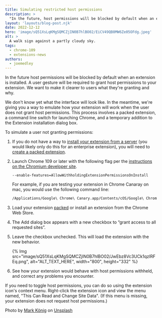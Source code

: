 ```yaml
---
title: Simulating restricted host permissions
description: >
  "In the future, host permissions will be blocked by default when an extension is installed. Though we're still working on the user interface, we're giving you a way to emulate how your extension will work when the user does not grant host permissions."
layout: 'layouts/blog-post.njk'
date: 2022-12-12
hero: 'image/sQ51XsLqKMgSQMCZjIN0B7hlBO02/EiCV49QB0MW6Ze05OFdg.jpeg'
alt: >
  A walk sign against a partly cloudy sky.
tags:
  - chrome-109
  - extensions-news
authors:
  - joemedley
---
```


In the future host permissions will be blocked by default when an extension is installed. A user gesture will be required to grant host permissions to your extension. We want to make it clearer to users what they're granting and why. 

We don't know yet what the interface will look like. In the meantime, we're giving you a way to emulate how your extension will work when the user does not grant host permissions. This process involves a packed extension, a command line switch for launching Chrome, and a temporary addition to the Extension installation dialog box.

To simulate a user not granting permissions:

1. If you do not have a way to [install your extension from a server](/docs/extensions/mv3/external_extensions/#prereq-server) (you would likely only do this for an enterprise extension), you will need to [create a packed extension](/docs/extensions/mv3/external_extensions/#create-crx).

1. Launch Chrome 109 or later with the following flag per the [instructions on the Chromium developer site](https://chromium.googlesource.com/playground/chromium-org-site/+/refs/heads/main/for-testers/command-line-flags.md#how-to-specify-command-line-flags).

   `--enable-features=AllowWithholdingExtensionPermissionsOnInstall`

   For example, if you are testing your extension in Chrome Canaray on mac, you would use the following command line:

   ```bash
   /Applications/Google\ Chrome\ Canary.app/Contents/cOS/Google\ Chrome\ Canary --enable-features=AllowWithholdingExtensionPermissionsOnInstall
   ```

1. Load your extension [packed](/docs/extensions/mv3/external_extensions#chrome-crx) or install an extension from the Chrome Web Store.

1. The Add dialog box appears with a new checkbox to “grant access to all requested sites”.

1. Leave the checkbox unchecked. This will load the extension with the new behavior.

   {% Img src="image/sQ51XsLqKMgSQMCZjIN0B7hlBO02/JwEbz8Vc3UCk1qzlRFEq.png", alt="ALT_TEXT_HERE", width="800", height="332" %}

1. See how your extension would behave with host permissions withheld, and correct any problems you encounter.

If you need to toggle host permissions, you can do so using the extension icon's context menu. Right-click the extension icon and view the menu named, "This Can Read and Change Site Data". (If this menu is missing, your extension does not request host permissions.)

Photo by <a href="https://unsplash.com/@markkoenig?utm_source=unsplash&utm_medium=referral&utm_content=creditCopyText">Mark König</a> on <a href="https://unsplash.com/s/photos/permission?utm_source=unsplash&utm_medium=referral&utm_content=creditCopyText">Unsplash</a>
  

